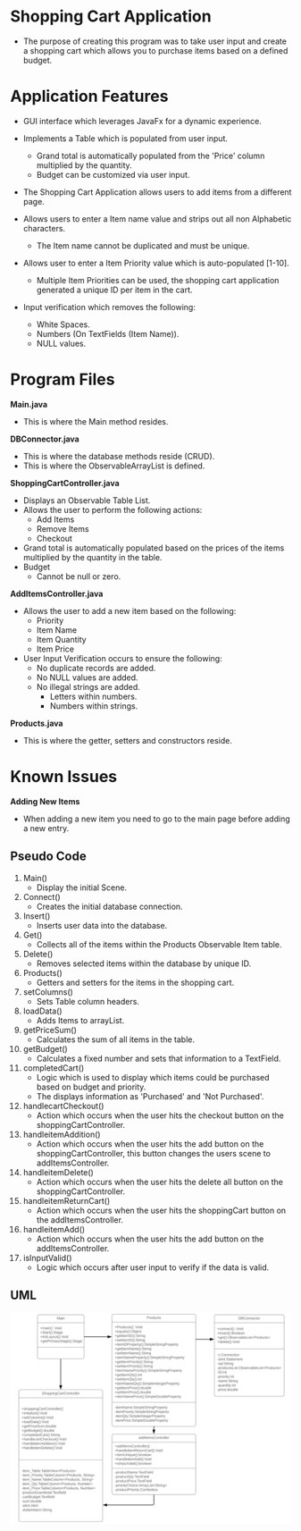 # Shopping Cart Application
- The purpose of creating this program was to take user input and create a shopping cart which allows you to purchase items based on a defined budget.

# Application Features

- GUI interface which leverages JavaFx for a dynamic experience.  
- Implements a Table which is populated from user input.
    - Grand total is automatically populated from the 'Price' column multiplied by the quantity.
    - Budget can be customized via user input.
      
- The Shopping Cart Application allows users to add items from a different page.
- Allows users to enter a Item name value and strips out all non Alphabetic characters.

    - The Item name cannot be duplicated and must be unique.
- Allows user to enter a Item Priority value which is auto-populated [1-10].
    - Multiple Item Priorities can be used, the shopping cart application generated a unique ID per item in the cart.
    
- Input verification which removes the following:
     - White Spaces.
     - Numbers (On TextFields (Item Name)).
     - NULL values.

# Program Files
  **Main.java**
   - This is where the Main method resides.
   
   **DBConnector.java**
   - This is where the database methods reside (CRUD).
   - This is where the ObservableArrayList is defined.
   
  **ShoppingCartController.java**
   
   - Displays an Observable Table List.
   - Allows the user to perform the following actions:
     - Add Items
     - Remove Items
     - Checkout 
   - Grand total is automatically populated based on the prices of the items multiplied by the quantity in the table.
   - Budget
     - Cannot be null or zero.
     
  **AddItemsController.java**
   - Allows the user to add a new item based on the following:
      - Priority
      - Item Name
      - Item Quantity
      - Item Price
   - User Input Verification occurs to ensure the following:
      - No duplicate records are added.
      - No NULL values are added.
      - No illegal strings are added.
        - Letters within numbers.
        - Numbers within strings.
 
  **Products.java**
   - This is where the getter, setters and constructors reside.

# Known Issues
  **Adding New Items**
   - When adding a new item you need to go to the main page before adding a new entry.
  
## Pseudo Code 

1. Main()
     - Display the initial Scene.
2. Connect()
    - Creates the initial database connection.
3. Insert()
    - Inserts user data into the database.
4. Get()
    - Collects all of the items within the Products Observable Item table.
5. Delete()
    - Removes selected items within the database by unique ID.
6. Products()
    - Getters and setters for the items in the shopping cart.
7. setColumns()
    - Sets Table column headers.
8. loadData()
    - Adds Items to arrayList.
9. getPriceSum()
    - Calculates the sum of all items in the table.
10. getBudget()
    - Calculates a fixed number and sets that information to a TextField.
11. completedCart()
     - Logic which is used to display which items could be purchased based on budget and priority.
      - The displays information as 'Purchased' and 'Not Purchased'.
12. handlecartCheckout()
     - Action which occurs when the user hits the checkout button on the shoppingCartController.
13. handleitemAddition()
     - Action which occurs when the user hits the add button on the shoppingCartController, this button changes the users scene to addItemsController.
14. handleitemDelete()
     - Action which occurs when the user hits the delete all button on the shoppingCartController.   
15. handleitemReturnCart()
     - Action which occurs when the user hits the shoppingCart button on the addItemsController.
16. handleitemAdd()
     - Action which occurs when the user hits the add button on the addItemsController.
17. isInputValid()
     - Logic which occurs after user input to verify if the data is valid.
    
## UML
![UML](UML.png)